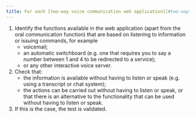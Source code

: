 ```yaml
---
title: For each [two-way voice communication web application](#two-way-voice-communication-web-application) that has [voice-based services](#voice-based-services), can these be used without the need to listen or speak?
---
```


1.	Identify the functions available in the web application (apart from the oral communication function) that are based on listening to information or issuing commands, for example 
	- voicemail;
	- an automatic switchboard (e.g. one that requires you to say a number between 1 and 4 to be redirected to a service);
	- or any other interactive voice server.
2.	Check that: 
	- the information is available without having to listen or speak (e.g. using a transcript or chat system);
	- the actions can be carried out without having to listen or speak, or that there is an alternative to the functionality that can be used without having to listen or speak.
3.	If this is the case, the test is validated.